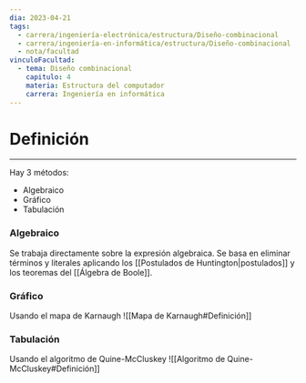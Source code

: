 ```yaml
---
dia: 2023-04-21
tags:
  - carrera/ingeniería-electrónica/estructura/Diseño-combinacional
  - carrera/ingeniería-en-informática/estructura/Diseño-combinacional
  - nota/facultad
vinculoFacultad:
  - tema: Diseño combinacional
    capitulo: 4
    materia: Estructura del computador
    carrera: Ingeniería en informática
---
```

# Definición
---
Hay 3 métodos:
* Algebraico
* Gráfico
* Tabulación

### Algebraico
Se trabaja directamente sobre la expresión algebraica. Se basa en eliminar términos y literales aplicando los [[Postulados de Huntington|postulados]] y los teoremas del [[Álgebra de Boole]].


### Gráfico
Usando el mapa de Karnaugh
![[Mapa de Karnaugh#Definición]]


### Tabulación
Usando el algoritmo de Quine-McCluskey
![[Algoritmo de Quine-McCluskey#Definición]]